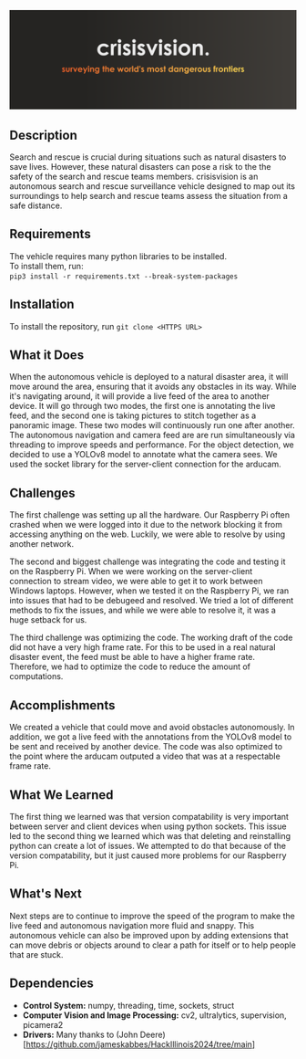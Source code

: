 
![Banner](banner.png)

## Description

Search and rescue is crucial during situations such as natural disasters to save lives. However, these natural disasters can pose a risk to the the safety of the search and rescue teams members. crisisvision is an autonomous search and rescue surveillance vehicle designed to map out its surroundings to help search and rescue teams assess the situation from a safe distance.


## Requirements

The vehicle requires many python libraries to be installed.  
To install them, run:  
`pip3 install -r requirements.txt --break-system-packages`

## Installation

To install the repository, run `git clone <HTTPS URL>`


## What it Does

When the autonomous vehicle is deployed to a natural disaster area, it will move around the area, ensuring that it avoids any obstacles in its way. While it's navigating around, it will provide a live feed of the area to another device. It will go through two modes, the first one is annotating the live feed, and the second one is taking pictures to stitch together as a panoramic image. These two modes will continuously run one after another. The autonomous navigation and camera feed are are run simultaneously via threading to improve speeds and performance. For the object detection, we decided to use a YOLOv8 model to annotate what the camera sees. We used the socket library for the server-client connection for the arducam. 

## Challenges

The first challenge was setting up all the hardware. Our Raspberry Pi often crashed when we were logged into it due to the network blocking it from accessing anything on the web. Luckily, we were able to resolve by using another network.

The second and biggest challenge was integrating the code and testing it on the Raspberry Pi. When we were working on the server-client connection to stream video, we were able to get it to work between Windows laptops. However, when we tested it on the Raspberry Pi, we ran into issues that had to be debugeed and resolved. We tried a lot of different methods to fix the issues, and while we were able to resolve it, it was a huge setback for us.

The third challenge was optimizing the code. The working draft of the code did not have a very high frame rate. For this to be used in a real natural disaster event, the feed must be able to have a higher frame rate. Therefore, we had to optimize the code to reduce the amount of computations.

## Accomplishments

We created a vehicle that could move and avoid obstacles autonomously. In addition, we got a live feed with the annotations from the YOLOv8 model to be sent and received by another device. 
The code was also optimized to the point where the arducam outputed a video that was at a respectable frame rate. 


## What We Learned

The first thing we learned was that version compatability is very important between server and client devices when using python sockets. This issue led to the second thing we learned which was that deleting and reinstalling python can create a lot of issues. We attempted to do that because of the version compatability, but it just caused more problems for our Raspberry Pi. 

## What's Next
Next steps are to continue to improve the speed of the program to make the live feed and autonomous navigation more fluid and snappy. This autonomous vehicle can also be improved upon by adding extensions that can move debris or objects around to clear a path for itself or to help people that are stuck.   

## Dependencies

* **Control System:** numpy, threading, time, sockets, struct
* **Computer Vision and Image Processing:** cv2, ultralytics, supervision, picamera2
* **Drivers:** Many thanks to (John Deere)[https://github.com/jameskabbes/HackIllinois2024/tree/main]
